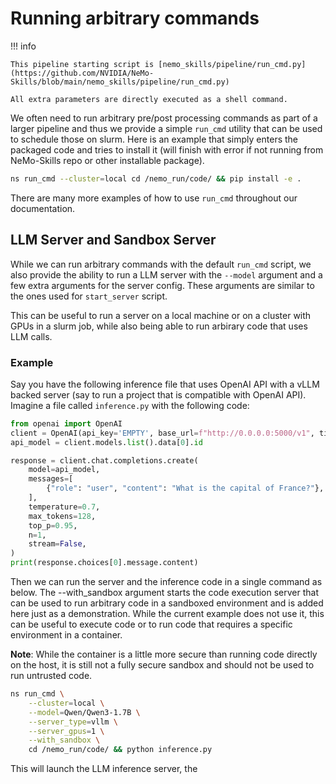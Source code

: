 # Running arbitrary commands

!!! info

    This pipeline starting script is [nemo_skills/pipeline/run_cmd.py](https://github.com/NVIDIA/NeMo-Skills/blob/main/nemo_skills/pipeline/run_cmd.py)

    All extra parameters are directly executed as a shell command.

We often need to run arbitrary pre/post processing commands as part of a larger pipeline and thus we provide a simple
`run_cmd` utility that can be used to schedule those on slurm. Here is an example that simply enters the packaged
code and tries to install it (will finish with error if not running from NeMo-Skills repo or other installable package).

```bash
ns run_cmd --cluster=local cd /nemo_run/code/ && pip install -e .
```

There are many more examples of how to use `run_cmd` throughout our documentation.

## LLM Server and Sandbox Server

While we can run arbitrary commands with the default `run_cmd` script, we also provide the ability to
run a LLM server with the `--model` argument and a few extra arguments for the server config. These arguments 
are similar to the ones used for `start_server` script.

This can be useful to run a server on a local machine or on a cluster with GPUs in a slurm job, while also being able to
run arbirary code that uses LLM calls. 

### Example

Say you have the following inference file that uses OpenAI API with a vLLM backed server (say to run a 
project that is compatible with OpenAI API). Imagine a file called `inference.py` with the following code:

```python
from openai import OpenAI
client = OpenAI(api_key='EMPTY', base_url=f"http://0.0.0.0:5000/v1", timeout=None)
api_model = client.models.list().data[0].id

response = client.chat.completions.create(
    model=api_model,
    messages=[
        {"role": "user", "content": "What is the capital of France?"},
    ],
    temperature=0.7,
    max_tokens=128,
    top_p=0.95,
    n=1,
    stream=False,
)
print(response.choices[0].message.content)
```

Then we can run the server and the inference code in a single command as below. The --with_sandbox argument starts the 
code execution server that can be used to run arbitrary code in a sandboxed environment and is added here just as a 
demonstration. While the current example does not use it, this can be useful to execute code or to run code that 
requires a specific environment in a container. 

**Note**: While the container is a little more secure than running code directly on the host, it is still not a fully 
secure sandbox and should not be used to run untrusted code.

```bash
ns run_cmd \
    --cluster=local \
    --model=Qwen/Qwen3-1.7B \
    --server_type=vllm \
    --server_gpus=1 \
    --with_sandbox \
    cd /nemo_run/code/ && python inference.py
```

This will launch the LLM inference server, the